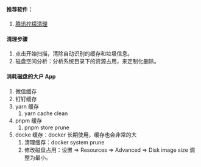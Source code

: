 #### 推荐软件：

1. [腾讯柠檬清理](https://lemon.qq.com/)

#### 清理步骤

1. 点击开始扫描，清除自动识别的缓存和垃圾信息。
2. 磁盘空间分析：分析系统目录下的资源占用，来定制化删除。

#### 消耗磁盘的大户 App

1. 微信缓存
2. 钉钉缓存
3. yarn 缓存
   1. yarn cache clean
4. pnpm 缓存
   1. pnpm store prune
5. docke 缓存：docker 长期使用，缓存也会非常的大
   1. 清理缓存：docker system prune
   2. 修改磁盘占用：设置 => Resources => Advanced => Disk image size 调整为最小。
